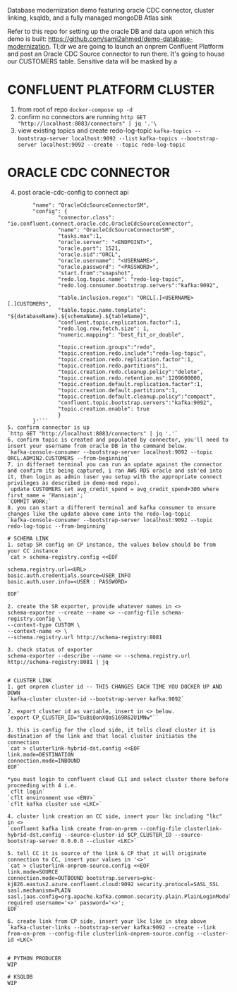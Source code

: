 Database modernization demo featuring oracle CDC connector, cluster linking, ksqldb, and a fully managed mongoDB Atlas sink

Refer to this repo for setting up the oracle DB and data upon which this demo is built: https://github.com/sami2ahmed/demo-database-modernization. Tl;dr we are going to launch an onprem Confluent Platform and post an Oracle CDC Source connector to run there. It's going to house our CUSTOMERS table. Sensitive data will be masked by a


# CONFLUENT PLATFORM CLUSTER
1. from root of repo 
`docker-compose up -d`
2. confirm no connectors are running 
`http GET "http://localhost:8083/connectors" | jq '.'\`
3. view existing topics and create redo-log-topic
`kafka-topics --bootstrap-server localhost:9092 --list`
`kafka-topics --bootstrap-server localhost:9092 --create --topic redo-log-topic`

# ORACLE CDC CONNECTOR
4. post oracle-cdc-config to connect api
```curl -X POST http://localhost:8083/connectors -H "Content-Type: application/json" -d '{
        "name": "OracleCdcSourceConnectorSM",
        "config": {
                "connector.class": "io.confluent.connect.oracle.cdc.OracleCdcSourceConnector",
                "name": "OracleCdcSourceConnectorSM",
                "tasks.max":1,
                "oracle.server": "<ENDPOINT>",
                "oracle.port": 1521,
                "oracle.sid":"ORCL",
                "oracle.username": "<USERNAME>",
                "oracle.password": "<PASSWORD>",
                "start.from":"snapshot",
                "redo.log.topic.name": "redo-log-topic",
                "redo.log.consumer.bootstrap.servers":"kafka:9092",

                "table.inclusion.regex": "ORCL[.]<USERNAME>[.]CUSTOMERS",
                "table.topic.name.template": "${databaseName}.${schemaName}.${tableName}",
                "confluent.topic.replication.factor":1,
                "redo.log.row.fetch.size": 1,
                "numeric.mapping": "best_fit_or_double",

                "topic.creation.groups":"redo",
                "topic.creation.redo.include":"redo-log-topic",
                "topic.creation.redo.replication.factor":1,
                "topic.creation.redo.partitions":1,
                "topic.creation.redo.cleanup.policy":"delete",
                "topic.creation.redo.retention.ms":1209600000,
                "topic.creation.default.replication.factor":1,
                "topic.creation.default.partitions":1,
                "topic.creation.default.cleanup.policy":"compact",
                "confluent.topic.bootstrap.servers":"kafka:9092",
                "topic.creation.enable": true
                }
        }'```
5. confirm connector is up
`http GET "http://localhost:8083/connectors" | jq '.'`
6. confirm topic is created and populated by connector, you'll need to insert your username from oracle DB in the command below.  
`kafka-console-consumer --bootstrap-server localhost:9092 --topic ORCL.ADMIN2.CUSTOMERS --from-beginning`
7. in differnet terminal you can run an update against the connector and confirm its being captured, i ran AWS RDS oracle and ssh'ed into it, then login as admin (user you setup with the appropriate connect privileges as described in demo-mod repo).
`update CUSTOMERS set avg_credit_spend = avg_credit_spend+300 where first_name = 'Hansiain';`
`COMMIT WORK;`
8. you can start a different terminal and kafka consumer to ensure changes like the update above come into the redo-log-topic
`kafka-console-consumer --bootstrap-server localhost:9092 --topic redo-log-topic --from-beginning`

# SCHEMA LINK
1. setup SR config on CP instance, the values below should be from your CC instance
`cat > schema-registry.config <<EOF

schema.registry.url=<URL>
basic.auth.credentials.source=USER_INFO
basic.auth.user.info=<USER : PASSWORD>

EOF`

2. create the SR exporter, provide whatever names in <>
schema-exporter --create --name <> --config-file schema-registry.config \
--context-type CUSTOM \
--context-name <> \
--schema.registry.url http://schema-registry:8081

3. check status of exporter
schema-exporter --describe --name <> --schema.registry.url http://schema-registry:8081 | jq


# CLUSTER LINK
1. get onprem cluster id -- THIS CHANGES EACH TIME YOU DOCKER UP AND DOWN
`kafka-cluster cluster-id --bootstrap-server kafka:9092`

2. export cluster id as variable, insert in <> below.
`export CP_CLUSTER_ID="EuBiQonXQaS169R62U1MNw"``

3. this is config for the cloud side, it tells cloud cluster it is destination of the link and that local cluster initiates the connection
`cat > clusterlink-hybrid-dst.config <<EOF
link.mode=DESTINATION
connection.mode=INBOUND
EOF`

*you must login to confluent cloud CLI and select cluster there before proceeding with 4 i.e.
`cflt login`
`cflt environment use <ENV>`
`cflt kafka cluster use <LKC>`

4. cluster link creation on CC side, insert your lkc including "lkc" in <>
`confluent kafka link create from-on-prem --config-file clusterlink-hybrid-dst.config --source-cluster-id $CP_CLUSTER_ID --source-bootstrap-server 0.0.0.0 --cluster <LKC>`

5. tell CC it is source of the link & CP that it will originate connection to CC, insert your values in '<>'
`cat > clusterlink-onprem-source.config <<EOF
link.mode=SOURCE
connection.mode=OUTBOUND bootstrap.servers=pkc-kj826.eastus2.azure.confluent.cloud:9092 security.protocol=SASL_SSL
sasl.mechanism=PLAIN sasl.jaas.config=org.apache.kafka.common.security.plain.PlainLoginModule required username='<>' password='<>';
EOF`

6. create link from CP side, insert your lkc like in step above
`kafka-cluster-links --bootstrap-server kafka:9092 --create --link from-on-prem --config-file clusterlink-onprem-source.config --cluster-id <LKC>`


# PYTHON PRODUCER
WIP

# KSQLDB
WIP
